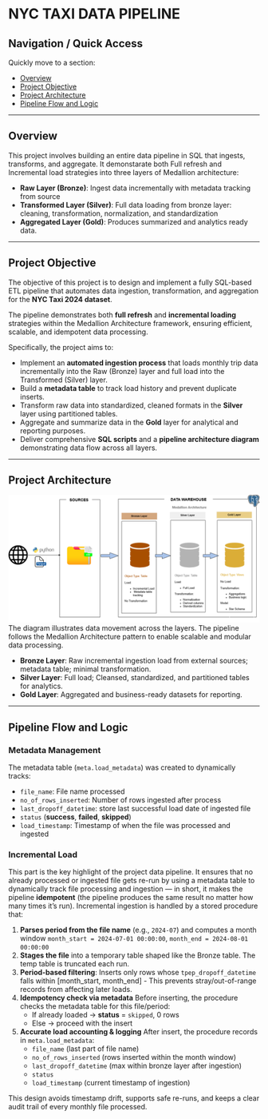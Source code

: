 # NYC TAXI DATA PIPELINE


## Navigation / Quick Access
Quickly move to a section:
- [Overview](#overview)
- [Project Objective](#project-objective)
- [Project Architecture](#project-architecture)
- [Pipeline Flow and Logic](#pipeline-flow-and-logic)


---
## Overview
This project involves building an entire data pipeline in SQL that ingests, transforms, and aggregate. It demonstarate both Full refresh and Incremental load strategies into three layers of Medallion architecture:
- **Raw Layer (Bronze)**: Ingest data incrementally with metadata tracking from source
- **Transformed Layer (Silver)**: Full data loading from bronze layer: cleaning, transformation, normalization, and standardization
- **Aggregated Layer (Gold)**: Produces summarized and analytics ready data.


---
## Project Objective
The objective of this project is to design and implement a fully SQL-based ETL pipeline that automates data ingestion, transformation, and aggregation for the **NYC Taxi 2024 dataset**. 

The pipeline demonstrates both **full refresh** and **incremental loading** strategies within the Medallion Architecture framework, ensuring efficient, scalable, and idempotent data processing.

Specifically, the project aims to:
- Implement an **automated ingestion process** that loads monthly trip data incrementally into the Raw (Bronze) layer and full load into the Transformed (Silver) layer.
- Build a **metadata table** to track load history and prevent duplicate inserts.
- Transform raw data into standardized, cleaned formats in the **Silver** layer using partitioned tables.
- Aggregate and summarize data in the **Gold** layer for analytical and reporting purposes.
- Deliver comprehensive **SQL scripts** and a **pipeline architecture diagram** demonstrating data flow across all layers.

---
## Project Architecture
![pipeline architecture diagram](./image/architecture_diagram.png)
The diagram illustrates data movement across the layers. The pipeline follows the Medallion Architecture pattern to enable scalable and modular data processing.

- **Bronze Layer**: Raw incremental ingestion load from external sources; metadata table; minimal transformation.
- **Silver Layer**: Full load; Cleansed, standardized, and partitioned tables for analytics.
- **Gold Layer**: Aggregated and business-ready datasets for reporting.


---
## Pipeline Flow and Logic

### Metadata Management
The metadata table (`meta.load_metadata`) was created to dynamically tracks:
- `file_name`: File name processed
- `no_of_rows_inserted`: Number of rows ingested after process
- `last_dropoff_datetime`: store last successful load date of ingested file
- `status` (**success**, **failed**, **skipped**)
- `load_timestamp`: Timestamp of when the file was processed and ingested

### Incremental Load
This part is the key highlight of the project data pipeline. It ensures that no already processed or ingested file gets re-run by using a metadata table to dynamically track file processing and ingestion — in short, it makes the pipeline **idempotent** (the pipeline produces the same result no matter how many times it’s run). Incremental ingestion is handled by a stored procedure that:
1. **Parses period from the file name** (e.g., `2024-07`) and computes a month window
`month_start = 2024-07-01 00:00:00`, `month_end = 2024-08-01 00:00:00`
2. **Stages the file** into a temporary table shaped like the Bronze table. The temp table is truncated each run.
3. **Period-based filtering**: Inserts only rows whose `tpep_dropoff_datetime` falls within [month_start, month_end] - This prevents stray/out-of-range records from affecting later loads.
4. **Idempotency check via metadata**
Before inserting, the procedure checks the metadata table for this file/period:
    - If already loaded -> **status** = `skipped`, 0 rows
    - Else -> proceed with the insert
5. **Accurate load accounting & logging**
After insert, the procedure records in `meta.load_metadata`:
    - `file_name` (last part of file name)
    - `no_of_rows_inserted` (rows inserted within the month window)
    - `last_dropoff_datetime` (max within bronze layer after ingestion)
    - `status`
    - `load_timestamp` (current timestamp of ingestion)
    
This design avoids timestamp drift, supports safe re-runs, and keeps a clear audit trail of every monthly file processed.
